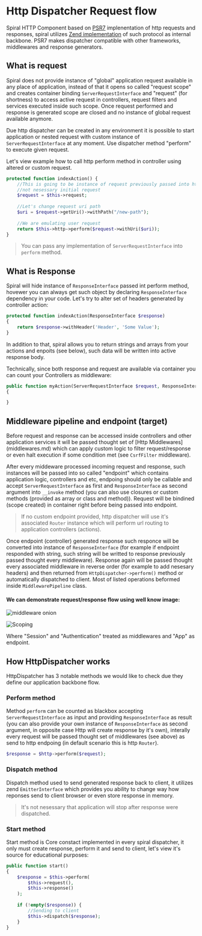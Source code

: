 # Http Dispatcher Request flow
Spiral HTTP Component based on [PSR7](http://www.php-fig.org/psr/psr-7/) implenentation of http requests and responses, spiral utilizes [Zend implementation](https://github.com/zendframework/zend-diactoros) of such protocol as internal backbone. PSR7 makes dispatcher compatible with other frameworks,
middlewares and response generators.

## What is request
Spiral does not provide instance of "global" application request available in any place of application, instead of that it opens so called "request scope" and 
creates container binding `ServerRequestInterface` and "request" (for shortness) to access active request in controllers, request filters and services executed inside such scope. Once request performed and response is generated scope are closed and no instance of global request available anymore.

Due http dispatcher can be created in any environment it is possible to start application or nested request with custom instance of `ServerRequestInterface` at any
moment. Use dispatcher method "perform" to execute given request.

Let's view example how to call http perform method in controller using altered or custom request.

```php
protected function indexAction() {
    //This is going to be instance of request previously passed into http dispatcher method, 
    //not nesessary initial request
    $request = $this->request;
    
    //Let's change request uri path
    $uri = $request->getUri()->withPath("/new-path"); 
    
    //We are emulating user request 
    return $this->http->perform($request->withUri($uri));
}
```

> You can pass any implementation of `ServerRequestInterface` into `perform` method.

## What is Response
Spiral will hide instance of `ResponseInterface` passed int perform method, hovewer you can always get such object by declaring `ResponseInterface` dependency in your code. Let's try to alter set of headers generated by controller action:

```php
protected function indexAction(ResponseInterface $response)
{
    return $response->withHeader('Header', 'Some Value');
}
```

In addition to that, spiral allows you to return strings and arrays from your actions and enpoits (see below), such data will be written into active response body.

Technically, since both response and request are available via container you can count your Controllers as middleware:

```php
public function myAction(ServerRequestInterface $request, ResponseInterface $response)
{

}
```

## Middleware pipeline and endpoint (target)
Before request and response can be accessed inside controllers and other application services it will be passed thought set of [Http Middlewares] (middlewares.md) which can apply custom logic to filter request/response or even halt execution if some condition met (see `CsrfFilter` middleware).

After every middeware processed incoming request and response, such instances will be passed into so called "endpoint" which contains application logic, controllers and etc, endpoing should only be callable and accept `ServerRequestInterface` as first and `ResponseInterface` as second argument into `__invoke` method  (you can also use closures or custom methods (provided as array or class and method)). Request will be bindined (scope created) in container right before being passed into endpoint.

> If no custom endpoint provided, http dispatcher will use it's associated `Router` instance which will perform url routing to application controllers (actions).

Once endpoint (controller) generated response such responce will be converted into instance of `ResponseInterface` (for example if endpoint responded with string, such string will be writted to response previously passed thought every middleware). Response again will be passed thought every associated middleware in reverse order (for example to add nesesary headers) and then returned from `HttpDispatcher->perform()` method or automatically dispatched to client. Most of listed operations beformed inside `MiddlewarePipeline` class.

#### We can demonstrate request/response flow using well know image:
![middleware onion](http://stackphp.com/img/onion.png)

![Scoping](https://raw.githubusercontent.com/spiral/guide/master/resources/scopes.png)

Where "Session" and "Authentication" treated as middlewares and "App" as endpoint.

## How HttpDispatcher works
HttpDispatcher has 3 notable methods we would like to check due they define our application backbone flow.

### Perform method
Method `perform` can be counted as blackbox accepting `ServerRequestInterface` as input and providing `ResponseInterface` as result (you can also provide your own instance of `ResponseInterface` as second argument, in opposite case Http will create response by it's own), interally every request will be passed thought set of middlewares (see above) as send to http endpoing (in default scenario this is http `Router`).

```php
$response = $http->perform($request);
```

### Dispatch method
Dispatch method used to send generated response back to client, it utilizes zend `EmitterInterface` which provides you ability to change way how reponses send to 
client browser or even store response in memory.

> It's not nesessary that application will stop after response were dispatched.

### Start method
Start method is Core constact implemented in every spiral dispatcher, it only must create response, perform it and send to client, let's view it's source for educational
purposes:
```php
public function start()
{
    $response = $this->perform(
        $this->request(),
        $this->response()
    );
    
    if (!empty($response)) {
        //Sending to client
        $this->dispatch($response);
    }
}
```
